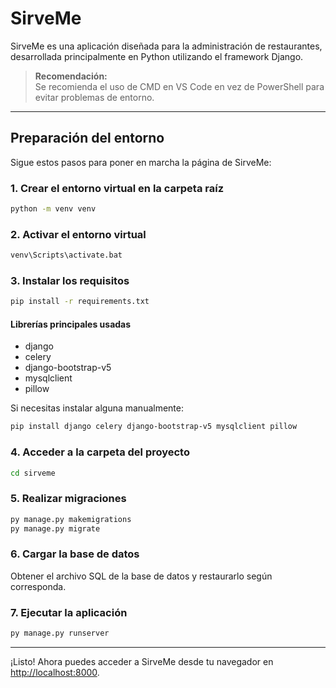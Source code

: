 # SirveMe

SirveMe es una aplicación diseñada para la administración de restaurantes, desarrollada principalmente en Python utilizando el framework Django.

> **Recomendación:**  
> Se recomienda el uso de CMD en VS Code en vez de PowerShell para evitar problemas de entorno.

---

## Preparación del entorno

Sigue estos pasos para poner en marcha la página de SirveMe:

### 1. Crear el entorno virtual en la carpeta raíz

```sh
python -m venv venv
```

### 2. Activar el entorno virtual

```sh
venv\Scripts\activate.bat
```

### 3. Instalar los requisitos

```sh
pip install -r requirements.txt
```

#### Librerías principales usadas

- django
- celery
- django-bootstrap-v5
- mysqlclient
- pillow

Si necesitas instalar alguna manualmente:

```sh
pip install django celery django-bootstrap-v5 mysqlclient pillow
```

### 4. Acceder a la carpeta del proyecto

```sh
cd sirveme
```

### 5. Realizar migraciones

```sh
py manage.py makemigrations
py manage.py migrate
```

### 6. Cargar la base de datos

Obtener el archivo SQL de la base de datos y restaurarlo según corresponda.

### 7. Ejecutar la aplicación

```sh
py manage.py runserver
```

---

¡Listo! Ahora puedes acceder a SirveMe desde tu navegador en [http://localhost:8000](http://localhost:8000).